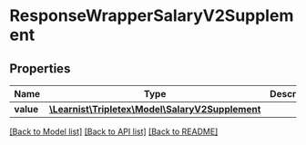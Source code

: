 # ResponseWrapperSalaryV2Supplement

## Properties
Name | Type | Description | Notes
------------ | ------------- | ------------- | -------------
**value** | [**\Learnist\Tripletex\Model\SalaryV2Supplement**](SalaryV2Supplement.md) |  | [optional] 

[[Back to Model list]](../../README.md#documentation-for-models) [[Back to API list]](../../README.md#documentation-for-api-endpoints) [[Back to README]](../../README.md)

